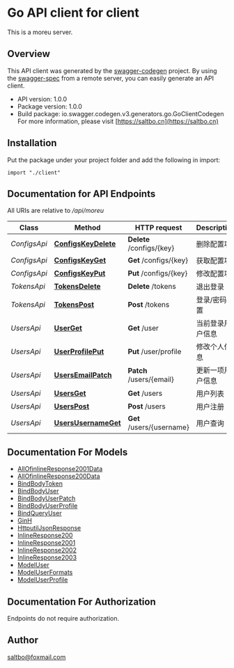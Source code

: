 # Go API client for client

This is a moreu server.

## Overview
This API client was generated by the [swagger-codegen](https://github.com/swagger-api/swagger-codegen) project.  By using the [swagger-spec](https://github.com/swagger-api/swagger-spec) from a remote server, you can easily generate an API client.

- API version: 1.0.0
- Package version: 1.0.0
- Build package: io.swagger.codegen.v3.generators.go.GoClientCodegen
For more information, please visit [https://saltbo.cn](https://saltbo.cn)

## Installation
Put the package under your project folder and add the following in import:
```golang
import "./client"
```

## Documentation for API Endpoints

All URIs are relative to */api/moreu*

Class | Method | HTTP request | Description
------------ | ------------- | ------------- | -------------
*ConfigsApi* | [**ConfigsKeyDelete**](docs/ConfigsApi.md#configskeydelete) | **Delete** /configs/{key} | 删除配置项
*ConfigsApi* | [**ConfigsKeyGet**](docs/ConfigsApi.md#configskeyget) | **Get** /configs/{key} | 获取配置项
*ConfigsApi* | [**ConfigsKeyPut**](docs/ConfigsApi.md#configskeyput) | **Put** /configs/{key} | 修改配置项
*TokensApi* | [**TokensDelete**](docs/TokensApi.md#tokensdelete) | **Delete** /tokens | 退出登录
*TokensApi* | [**TokensPost**](docs/TokensApi.md#tokenspost) | **Post** /tokens | 登录/密码重置
*UsersApi* | [**UserGet**](docs/UsersApi.md#userget) | **Get** /user | 当前登录用户信息
*UsersApi* | [**UserProfilePut**](docs/UsersApi.md#userprofileput) | **Put** /user/profile | 修改个人信息
*UsersApi* | [**UsersEmailPatch**](docs/UsersApi.md#usersemailpatch) | **Patch** /users/{email} | 更新一项用户信息
*UsersApi* | [**UsersGet**](docs/UsersApi.md#usersget) | **Get** /users | 用户列表
*UsersApi* | [**UsersPost**](docs/UsersApi.md#userspost) | **Post** /users | 用户注册
*UsersApi* | [**UsersUsernameGet**](docs/UsersApi.md#usersusernameget) | **Get** /users/{username} | 用户查询

## Documentation For Models

 - [AllOfinlineResponse2001Data](docs/AllOfinlineResponse2001Data.md)
 - [AllOfinlineResponse200Data](docs/AllOfinlineResponse200Data.md)
 - [BindBodyToken](docs/BindBodyToken.md)
 - [BindBodyUser](docs/BindBodyUser.md)
 - [BindBodyUserPatch](docs/BindBodyUserPatch.md)
 - [BindBodyUserProfile](docs/BindBodyUserProfile.md)
 - [BindQueryUser](docs/BindQueryUser.md)
 - [GinH](docs/GinH.md)
 - [HttputilJsonResponse](docs/HttputilJsonResponse.md)
 - [InlineResponse200](docs/InlineResponse200.md)
 - [InlineResponse2001](docs/InlineResponse2001.md)
 - [InlineResponse2002](docs/InlineResponse2002.md)
 - [InlineResponse2003](docs/InlineResponse2003.md)
 - [ModelUser](docs/ModelUser.md)
 - [ModelUserFormats](docs/ModelUserFormats.md)
 - [ModelUserProfile](docs/ModelUserProfile.md)

## Documentation For Authorization
 Endpoints do not require authorization.


## Author

saltbo@foxmail.com
